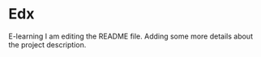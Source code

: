 # Edx
E-learning
I am editing the README file. Adding some more details about the project description.

